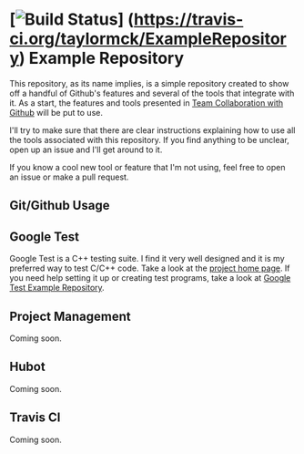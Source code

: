 <!-- Travis CI build and test status -->
[![Build Status](https://travis-ci.org/taylormck/ExampleRepository.png)]
(https://travis-ci.org/taylormck/ExampleRepository)
Example Repository
==================
This repository, as its name implies,
is a simple repository created to show off a handful of Github's features
and several of the tools that integrate with it.
As a start, the features and tools presented in
[Team Collaboration with Github](http://net.tutsplus.com/articles/general/team-collaboration-with-github/)
will be put to use.

I'll try to make sure that there are clear instructions explaining how to use
all the tools associated with this repository.
If you find anything to be unclear, open up an issue and I'll get around to it.

If you know a cool new tool or feature that I'm not using,
feel free to open an issue or make a pull request.

Git/Github Usage
----------------
<!-- TODO -->


Google Test
-----------
Google Test is a C++ testing suite.
I find it very well designed and it is my preferred way to test C/C++ code.
Take a look at the [project home page](https://code.google.com/p/googletest/).
If you need help setting it up or creating test programs,
take a look at [Google Test Example Repository](https://github.com/taylormck/GoogleTestExample).

Project Management
------------------
<!-- TODO -->
Coming soon.

Hubot
-----
<!-- TODO -->
Coming soon.

Travis CI
---------
<!-- TODO -->
Coming soon.
